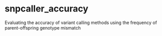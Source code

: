 # snpcaller_accuracy
Evaluating the accuracy of variant calling methods using the frequency of parent-offspring genotype mismatch
